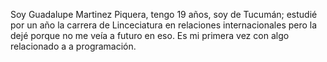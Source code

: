 Soy Guadalupe Martinez Piquera, tengo 19 años, soy de Tucumán; estudié por un año la carrera de Linceciatura en relaciones internacionales pero la dejé porque no me veía a futuro en eso. Es mi primera vez con algo relacionado a a programación.